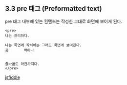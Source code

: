 
## 3.3 pre 태그 (Preformatted text)

pre 태그 내부에 있는 컨텐츠는 작성한 그대로 화면에 보이게 된다.

```
<pre>
나는 프리하다.

나는 화면에 작서아는 그래도 화면에 보여진다.
공       백이나   


줄바꿈도 마찬가지다.
</pre>
```

[jsfiddle](https://jsfiddle.net/cmf70q6w/)

